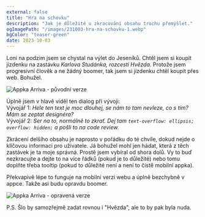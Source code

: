 ```yaml
---
external: false
title: "Hra na schovku"
description: "Jak je důležité u zkracování obsahu trochu přemýšlet."
ogImagePath: "/images/231003-hra-na-schovku-1.webp"
bgColor: "teaser-green"
date: 2023-10-03
---
```


Loni na podzim jsem se chystal na výlet do Jeseníků. Chtěl jsem si koupit jízdenku na zastávku _Karlova Studánka, rozcestí Hvězda_. Protože jsem progresivní člověk a ne žádný boomer, tak jsem si jízdenku chtěl koupit přes web. Bohužel.

![Appka Arriva - původní verze](/images/231003-hra-na-schovku-1.webp)

Úplně jsem v hlavě viděl ten dialog při vývoji:\
Vývojář 1: _Hele ten text je moc dlouhej, se nám to tam nevleze, co s tím? Mám se zeptat designéra?_\
Vývojář 2: _Ser na to, normálně to zkrať. Dej tam `text-overflow: ellipsis; overflow: hidden;` a pošli to na code review._

Zkrácení delšího obsahu je naprosto v pořádku do té chvíle, dokud nejde o klíčovou informaci pro uživatele. Já bohužel mohl jen hádat, která z těch zastávek je ta moje správná. Prostě jsem vybíral od shora dolů. Vy to buď nezkracujte a dejte to na více řádků (pokud je to důležité) nebo tomu doplňte třeba tooltip (pokud to důležité není a není to čistě mobilní appka).

Překvapivě lépe to funguje na mobilní verzi webu a úplně bezchybně v appce. Takže asi budu opravdu boomer.

![Appka Arriva - opravená verze](/images/231003-hra-na-schovku-2.webp)

P.S. Šlo by samozřejmě zadat rovnou i "Hvězda", ale to by pak byla nuda.
